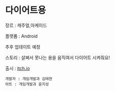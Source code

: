 # 다이어트용

장르 : 캐주얼,아케이드

플랫폼 : Android

추후 업데이트 예정

스토리 : 살쪄서 못나는 용을 움직여서 다이어트 시켜줘요!

출시 : [itch.io](https://roat.itch.io/kr)

```
개발자 : 개임개발과 김태현
아트 : 개임개발과 윤지성
```
